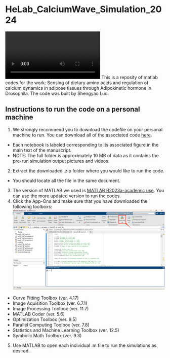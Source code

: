 # HeLab_CalciumWave_Simulation_2024
![](adult_ICW_wildtype.avi)
This is a reposity of matlab codes for the work: Sensing of dietary amino acids and regulation of calcium dynamics in adipose tissues through Adipokinetic hormone in Drosophila. The code was built by Shengyao Luo. 
## Instructions to run the code on a personal machine
1. We strongly recommend you to download the codefile on your personal machine to run. You can download all of the associated code [here](https://github.com/Sy-Luo/HeLab_CalciumWave_Simulation_2024/archive/refs/heads/main.zip).
- Each notebook is labeled corresponding to its associated figure in the main text of the manuscript.
- NOTE: The full folder is approximately 10 MB of data as it contains the pre-run simulation output pictures and videos.
2. Extract the downloaded .zip folder where you would like to run the code.
- You should locate all the file in the same document.
3. The version of MATLAB we used is [MATLAB R2023a-academic use](https://www.mathworks.cn/products/matlab.html). You can use the more updated version to run the codes.
4. Click the App-Ons and make sure that you have downloaded the following toolboxs:
  ![](/readme_fig/rm_fig1.png)
  - Curve Fitting Toolbox (ver. 4.17)
  - Image Aquisition Toolbox (ver. 6.7.1)
  - Image Processing Toolbox (ver. 11.7)
  - MATLAB Coder (ver. 5.6)
  - Optimization Toolbox (ver. 9.5)
  - Parallel Computing Toolbox (ver. 7.8)
  - Statistics and Machine Learning Toolbox (ver. 12.5)
  - Symbolic Math Toolbox (ver. 9.3)
5. Use MATLAB to open each individual .m file to run the simulations as desired.

